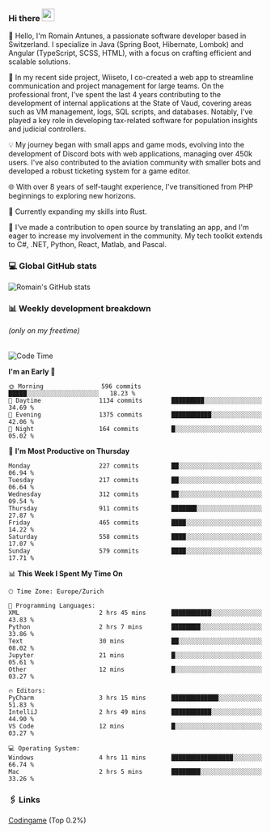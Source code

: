 ### Hi there <img src="https://media.giphy.com/media/hvRJCLFzcasrR4ia7z/giphy.gif" width="25px" height="25px">

👋 Hello, I'm Romain Antunes, a passionate software developer based in Switzerland. I specialize in Java (Spring Boot, Hibernate, Lombok) and Angular (TypeScript, SCSS, HTML), with a focus on crafting efficient and scalable solutions.

🚀 In my recent side project, Wiiseto, I co-created a web app to streamline communication and project management for large teams. On the professional front, I've spent the last 4 years contributing to the development of internal applications at the State of Vaud, covering areas such as VM management, logs, SQL scripts, and databases. Notably, I've played a key role in developing tax-related software for population insights and judicial controllers.

💡 My journey began with small apps and game mods, evolving into the development of Discord bots with web applications, managing over 450k users. I've also contributed to the aviation community with smaller bots and developed a robust ticketing system for a game editor.

🌐 With over 8 years of self-taught experience, I've transitioned from PHP beginnings to exploring new horizons.

🌱 Currently expanding my skills into Rust.

🤝 I've made a contribution to open source by translating an app, and I'm eager to increase my involvement in the community. My tech toolkit extends to C#, .NET, Python, React, Matlab, and Pascal.



### 💻 Global GitHub stats
![Romain's GitHub stats](https://github-readme-streak-stats.herokuapp.com/?user=romainantunes&theme=dark)


### 📊 Weekly development breakdown 
###### *(only on my freetime)*

<!--START_SECTION:wakastats-->
![Code Time](http://img.shields.io/badge/Code%20Time-1%2C641%20hrs%2050%20mins-blue)

**I'm an Early 🐤** 

```text
🌞 Morning                596 commits         █████░░░░░░░░░░░░░░░░░░░░   18.23 % 
🌆 Daytime                1134 commits        █████████░░░░░░░░░░░░░░░░   34.69 % 
🌃 Evening                1375 commits        ███████████░░░░░░░░░░░░░░   42.06 % 
🌙 Night                  164 commits         █░░░░░░░░░░░░░░░░░░░░░░░░   05.02 % 
```
📅 **I'm Most Productive on Thursday** 

```text
Monday                   227 commits         ██░░░░░░░░░░░░░░░░░░░░░░░   06.94 % 
Tuesday                  217 commits         ██░░░░░░░░░░░░░░░░░░░░░░░   06.64 % 
Wednesday                312 commits         ██░░░░░░░░░░░░░░░░░░░░░░░   09.54 % 
Thursday                 911 commits         ███████░░░░░░░░░░░░░░░░░░   27.87 % 
Friday                   465 commits         ████░░░░░░░░░░░░░░░░░░░░░   14.22 % 
Saturday                 558 commits         ████░░░░░░░░░░░░░░░░░░░░░   17.07 % 
Sunday                   579 commits         ████░░░░░░░░░░░░░░░░░░░░░   17.71 % 
```


📊 **This Week I Spent My Time On** 

```text
🕑︎ Time Zone: Europe/Zurich

💬 Programming Languages: 
XML                      2 hrs 45 mins       ███████████░░░░░░░░░░░░░░   43.83 % 
Python                   2 hrs 7 mins        ████████░░░░░░░░░░░░░░░░░   33.86 % 
Text                     30 mins             ██░░░░░░░░░░░░░░░░░░░░░░░   08.02 % 
Jupyter                  21 mins             █░░░░░░░░░░░░░░░░░░░░░░░░   05.61 % 
Other                    12 mins             █░░░░░░░░░░░░░░░░░░░░░░░░   03.27 % 

🔥 Editors: 
PyCharm                  3 hrs 15 mins       █████████████░░░░░░░░░░░░   51.83 % 
IntelliJ                 2 hrs 49 mins       ███████████░░░░░░░░░░░░░░   44.90 % 
VS Code                  12 mins             █░░░░░░░░░░░░░░░░░░░░░░░░   03.27 % 

💻 Operating System: 
Windows                  4 hrs 11 mins       █████████████████░░░░░░░░   66.74 % 
Mac                      2 hrs 5 mins        ████████░░░░░░░░░░░░░░░░░   33.26 % 
```


<!--END_SECTION:wakastats-->

### 🖇 Links

[Codingame](https://www.codingame.com/profile/defc3ee5279aecc1bb6114e1f994ea9b3325423) (Top 0.2%)
